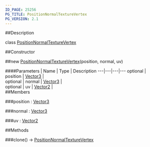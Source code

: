 ```yaml
---
ID_PAGE: 25256
PG_TITLE: PositionNormalTextureVertex
PG_VERSION: 2.1
---
```

##Description

class [PositionNormalTextureVertex](/classes/2.2/PositionNormalTextureVertex)



##Constructor

##new [PositionNormalTextureVertex](/classes/2.2/PositionNormalTextureVertex)(position, normal, uv)



####Parameters
 | Name | Type | Description
---|---|---|---
optional | position | [Vector3](/classes/2.2/Vector3) |  
optional | normal | [Vector3](/classes/2.2/Vector3) |  
optional | uv | [Vector2](/classes/2.2/Vector2) |  
##Members

###position : [Vector3](/classes/2.2/Vector3)



###normal : [Vector3](/classes/2.2/Vector3)



###uv : [Vector2](/classes/2.2/Vector2)



##Methods

###clone() &rarr; [PositionNormalTextureVertex](/classes/2.2/PositionNormalTextureVertex)


